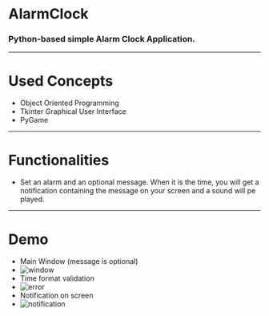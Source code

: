 # AlarmClock
### Python-based simple Alarm Clock Application.
---
# Used Concepts
- Object Oriented Programming
- Tkinter Graphical User Interface
- PyGame
---
# Functionalities
- Set an alarm and an optional message. When it is the time, you will get a notification containing the message on your screen and a sound will pe played.
---
# Demo
- Main Window (message is optional)
- ![window](https://user-images.githubusercontent.com/72084877/138908350-ffa07f9c-d362-4d84-841c-93eb636acd45.png)
- Time format validation
- ![error](https://user-images.githubusercontent.com/72084877/138908401-b7208b20-faeb-4939-acd0-352ff94f977d.png)
- Notification on screen
- ![notification](https://user-images.githubusercontent.com/72084877/138908433-7c249db3-6aa4-4e2f-8fda-31317a057d16.png)

